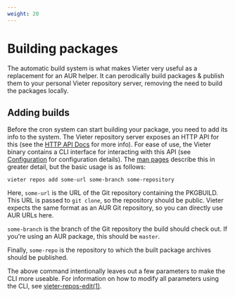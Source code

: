 ```yaml
---
weight: 20
---
```

# Building packages

The automatic build system is what makes Vieter very useful as a replacement
for an AUR helper. It can perodically build packages & publish them to your
personal Vieter repository server, removing the need to build the packages
locally.

## Adding builds

Before the cron system can start building your package, you need to add its
info to the system. The Vieter repository server exposes an HTTP API for this
(see the [HTTP API Docs](https://rustybever.be/docs/vieter/api/) for more
info). For ease of use, the Vieter binary contains a CLI interface for
interacting with this API (see [Configuration](/configuration) for
configuration details). The [man
pages](https://rustybever.be/man/vieter/vieter-repos.1.html) describe this in
greater detail, but the basic usage is as follows:

```
vieter repos add some-url some-branch some-repository
```

Here, `some-url` is the URL of the Git repository containing the PKGBUILD. This
URL is passed to `git clone`, so the repository should be public. Vieter
expects the same format as an AUR Git repository, so you can directly use AUR
URLs here.

`some-branch` is the branch of the Git repository the build should check out.
If you're using an AUR package, this should be `master`.

Finally, `some-repo` is the repository to which the built package archives
should be published.

The above command intentionally leaves out a few parameters to make the CLI
more useable. For information on how to modify all parameters using the CLI,
see
[vieter-repos-edit(1)](https://rustybever.be/man/vieter/vieter-repos-edit.1.html).
